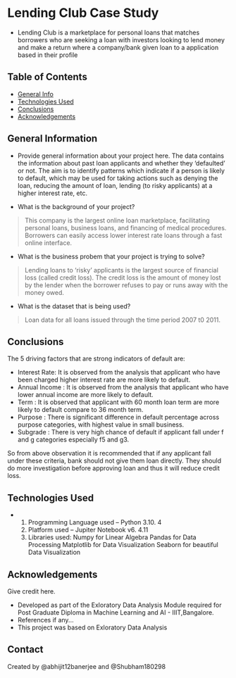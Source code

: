 # Lending Club Case Study
* Lending Club is a marketplace for personal loans that matches borrowers who are seeking a loan with  investors looking to lend money and make a return where a company/bank given loan to a application based in their profile 


## Table of Contents
* [General Info](#general-information)
* [Technologies Used](#Technologies-Used)
* [Conclusions](#conclusions)
* [Acknowledgements](#acknowledgements)

<!-- You can include any other section that is pertinent to your problem -->

## General Information
- Provide general information about your project here.
The data contains the information about past loan applicants and whether they ‘defaulted’ or not. The aim is to identify patterns which indicate if a person is likely to default, which may be used for taking actions such as denying the loan, reducing the amount of loan, lending (to risky applicants) at a higher interest rate, etc.

- What is the background of your project?
> This company is the largest online loan marketplace, facilitating personal loans, business loans, and financing of medical procedures.  Borrowers can easily access lower interest rate loans through a fast online interface. 

- What is the business probem that your project is trying to solve?
> Lending loans to ‘risky’ applicants is the largest source of financial loss (called credit loss). The credit loss is the amount of money lost by the lender when the borrower refuses to pay or runs away with the money owed.

- What is the dataset that is being used?
> Loan data for all loans issued through the time period 2007 t0 2011.

<!-- You don't have to answer all the questions - just the ones relevant to your project. -->

## Conclusions
The 5 driving factors that are strong indicators of default are:

* Interest Rate: It is observed from the analysis that applicant who have been charged higher interest rate are more likely to default.
* Annual Income : It is observed from the analysis that applicant who have lower annual income are more likely to default.
* Term : It is observed that applicant with 60 month loan term are more likely to default compare to 36 month term.
* Purpose : There is significant difference in default percentage across purpose categories, with highest value in small business.
* Subgrade : There is very high chance of default  if applicant fall under f and g categories especially f5 and g3.

So from above observation it is recommended that if any applicant fall under these criteria, bank should not give them loan directly. They should do more investigation before approving loan and thus it will reduce credit loss.


<!-- You don't have to answer all the questions - just the ones relevant to your project. -->


## Technologies Used
* 1. Programming Language used – Python 3.10. 4
  2. Platform used – Jupiter Notebook v6. 4.11
  3. Libraries used:
        Numpy for Linear Algebra
        Pandas for Data Processing
        Matplotlib for Data Visualization
        Seaborn for beautiful Data Visualization

<!-- As the libraries versions keep on changing, it is recommended to mention the version of library used in this project -->

## Acknowledgements
Give credit here.
- Developed as part of the Exloratory Data Analysis Module required for Post Graduate Diploma in Machine Learning and AI - IIIT,Bangalore.
- References if any...
- This project was based on Exloratory Data Analysis


## Contact
Created by @abhijit12banerjee and @Shubham180298


<!-- Optional -->
<!-- ## License -->
<!-- This project is open source and available under the [... License](). -->

<!-- You don't have to include all sections - just the one's relevant to your project -->
